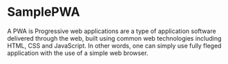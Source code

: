 # SamplePWA
A PWA is Progressive web applications are a type of application software delivered through the web, built using common web technologies including HTML, CSS and JavaScript.
In other words, one can simply use fully fleged application with the use of a simple web browser.
